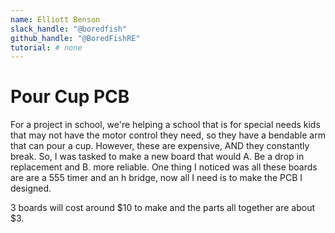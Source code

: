 ```yaml
---
name: Elliott Benson
slack_handle: "@boredfish"
github_handle: "@BoredFishRE"
tutorial: # none
---
```


# Pour Cup PCB

For a project in school, we're helping a school that is for special needs kids that may not have the motor control they need, so they have a bendable arm that can pour a cup. However, these are expensive, AND they constantly break. So, I was tasked to make a new board that would A. Be a drop in replacement and B. more reliable. One thing I noticed was all these boards are are a 555 timer and an h bridge, now all I need is to make the PCB I designed.

3 boards will cost around $10 to make and the parts all together are about $3.
